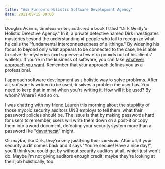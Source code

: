 ```yaml
---
title: "Ash Furrow's Holistic Software Development Agency"
date: 2011-08-15 00:00
---
```


<import><p>Douglas Adams, timeless writer, authored a book I titled "Dirk Gently's Holistic Detective Agency." In it, a private detective named Dirk investigates mysteries beyond the understanding of people who fail to recognize what he calls the "fundamental interconnectedness of all things." By widening his focus to beyond only what appears to be connected to the case, he is able to solve the mysteries (and squeeze a few etra pounds out of his clients' wallets).
If you're in the business of software, you can take <a href="http://ashfurrow.com/index.php/2011/07/creating-software/">whatever approach you want</a>. Remember that your approach defines you as a professional.</p>
<p>I approach software development as a holistic way to solve problems. After all, software is written to be used; it solves a problem the user has. You need to keep that in mind when you're writing it. How will it be used? By whom? Where? And so on.</p>
<p>I was chatting with my friend Lauren this morning about the stupidity of those myopic security auditors UNB employs to tell them  what their password policies should be. The issue is that by making passwords hard for users to remember, users will write them down on a post-it or copy them into a word document, defeating your security system more than a password like "<a href="http://xkcd.com/936/" target="_blank">davethecat</a>" might.</p>
<p>Or maybe, like Dirk, they're only justifying their services. After all, if your security audit comes back and it says "You're secure! Have a nice day!", you'll think you could get by without security auditors at all, which just won't do. Maybe I'm not giving auditors enough credit; maybe they're looking at their job holistically, too.</p></import>

<!-- more -->

